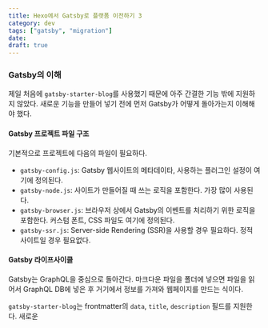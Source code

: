 ```yaml
---
title: Hexo에서 Gatsby로 플랫폼 이전하기 3
category: dev
tags: ["gatsby", "migration"]
date: 
draft: true
---
```



### Gatsby의 이해

제일 처음에 `gatsby-starter-blog`를 사용했기 때문에 아주 간결한 기능 밖에 지원하지 않았다. 새로운 기능을 만들어 넣기 전에 먼저 Gatsby가 어떻게 돌아가는지 이해해야 했다.

#### Gatsby 프로젝트 파일 구조
기본적으로 프로젝트에 다음의 파일이 필요하다.
- `gatsby-config.js`: Gatsby 웹사이트의 메타데이타, 사용하는 플러그인 설정이 여기에 정의된다.
- `gatsby-node.js`: 사이트가 만들어질 때 쓰는 로직을 포함한다. 가장 많이 사용된다.
- `gatsby-browser.js`: 브라우저 상에서 Gatsby의 이벤트를 처리하기 위한 로직을 포함한다. 커스텀 폰트, CSS 파일도 여기에 정의된다.
- `gatsby-ssr.js`: Server-side Rendering (SSR)을 사용할 경우 필요하다. 정적 사이트일 경우 필요없다.

#### Gatsby 라이프사이클
Gatsby는 GraphQL을 중심으로 돌아간다. 마크다운 파일을 폴더에 넣으면 파일을 읽어서 GraphQL DB에 넣은 후 거기에서 정보를 가져와 웹페이지를 만드는 식이다.

`gatsby-starter-blog`는 frontmatter의 `data`, `title`, `description` 필드를 지원한다. 새로운 